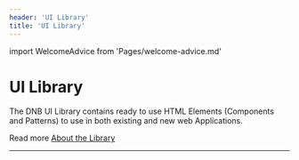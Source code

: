 ```yaml
---
header: 'UI Library'
title: 'UI Library'
---
```


import WelcomeAdvice from 'Pages/welcome-advice.md'

# UI Library

The DNB UI Library contains ready to use HTML Elements (Components and Patterns) to use in both existing and new web Applications.

Read more [About the Library](/uilib/about-the-lib)

---

<WelcomeAdvice />

<!-- prettier-ignore-start -->

<!-- export default ({children}) => {
  console.log('Hello')
  return (
    <React.Fragment>
      {children}
    </React.Fragment>
  )
} -->

<!-- prettier-ignore-end -->
